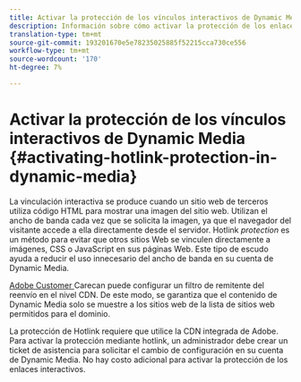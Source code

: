 ```yaml
---
title: Activar la protección de los vínculos interactivos de Dynamic Media
description: Información sobre cómo activar la protección de los enlaces directos en Dynamic Media.
translation-type: tm+mt
source-git-commit: 193201670e5e78235025885f52215cca730ce556
workflow-type: tm+mt
source-wordcount: '170'
ht-degree: 7%

---
```



# Activar la protección de los vínculos interactivos de Dynamic Media {#activating-hotlink-protection-in-dynamic-media}

La vinculación interactiva se produce cuando un sitio web de terceros utiliza código HTML para mostrar una imagen del sitio web. Utilizan el ancho de banda cada vez que se solicita la imagen, ya que el navegador del visitante accede a ella directamente desde el servidor. Hotlink *protection* es un método para evitar que otros sitios Web se vinculen directamente a imágenes, CSS o JavaScript en sus páginas Web. Este tipo de escudo ayuda a reducir el uso innecesario del ancho de banda en su cuenta de Dynamic Media.

[Adobe Customer ](https://helpx.adobe.com/support.html) Carecan puede configurar un filtro de remitente del reenvío en el nivel CDN. De este modo, se garantiza que el contenido de Dynamic Media solo se muestre a los sitios web de la lista de sitios web permitidos para el dominio.

La protección de Hotlink requiere que utilice la CDN integrada de Adobe. Para activar la protección mediante hotlink, un administrador debe crear un ticket de asistencia para solicitar el cambio de configuración en su cuenta de Dynamic Media. No hay costo adicional para activar la protección de los enlaces interactivos.
